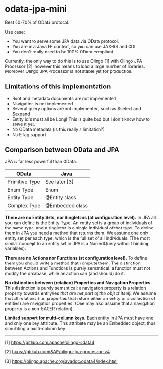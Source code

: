# odata-jpa-mini

Best 60-70% of OData protocol.
 
Use case:
* You want to serve some JPA data via OData protocol.
* You are in a Java EE context, so you can use JAX-RS and CDI
* You don't really need to be 100% OData compliant

Currently, the only way to do this is to use Olingo [1] with Olingo JPA Processor [2], however
this means to load a large number of libraries. Moreover Olingo JPA Processor is not stable yet for production.




## Limitations of this implementation
* Root and metadata documents are not implemented
* Navigation is not implemented
* Several query options are not implemented, such as $select and $expand
* Entity id's must all be Long! This is quite bad but I don't know how to solve it yet.
* No OData metadata (is this really a limitation?)
* No ETag support


## Comparison between OData and JPA

JPA is far less powerful than OData.

| OData	        |  Java          |
| ------------- | -------------- |
| Primitive  Type |  See later [3] |
| Enum Type    |   Enum        |
| Entity Type   |  @Entity class |
| Complex Type    | @Embedded class |


**There are no Entity Sets, nor Singletons (at configuration level).**
In JPA all you can define is the Entity Type.
An entity set is a group of individuals of the same type, and a singleton is a single individual of that type.
To define them in JPA you need a method that returns them. 
We assume one only entity set per each type, which is the full set of all individuals. 
(The most similar concept to an entity set in JPA is a NamedQuery without binding variables).

**There are no Actions nor Functions (at configuration level).**
To define them you should write a method that compute them. 
The distinction between Actions and Functions is purely semantical: a function must not modify the database, while an action can (and should) do it. 

**No distinction between (relation) Properties and Navigation Properties.**
This distinction is purely semantical: a navigation property is a relation property towards entity/ies *that are not part of the object itself*. 
We assume that all relations (i.e. properties that return either an entity or a collection of entities) are navigation properties.
(One may also assume that a navigation property is a non-EAGER relation).

**Limited support for multi-column keys.**
Each entity in JPA must have one and only one key attribute. 
This attribute may be an Embedded object, thus simulating a multi-column key.


----------------------------------------------------

[1] https://github.com/apache/olingo-odata4

[2] https://github.com/SAP/olingo-jpa-processor-v4

[3] https://olingo.apache.org/javadoc/odata4/index.html 